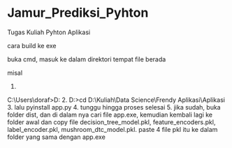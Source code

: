 # Jamur_Prediksi_Pyhton
Tugas Kuliah Pyhton Aplikasi


cara build ke exe


buka cmd, masuk ke dalam direktori tempat file berada

misal

1. 
C:\Users\doraf>D:
2. 
D:\>cd D:\Kuliah\Data Science\Frendy Aplikasi\Aplikasi
3.
lalu 
pyinstall app.py
4.
tunggu hingga proses selesai
5.
jika sudah, buka folder dist, dan di dalam nya cari file app.exe, kemudian kembali lagi ke folder awal dan copy 
file decision_tree_model.pkl,
feature_encoders.pkl,
label_encoder.pkl,
mushroom_dtc_model.pkl.
paste 4 file pkl itu ke dalam folder yang sama dengan app.exe
